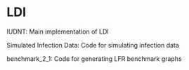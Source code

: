 # LDI
IUDNT: Main implementation of LDI

Simulated Infection Data: Code for simulating infection data

benchmark_2_1: Code for generating LFR benchmark graphs 
